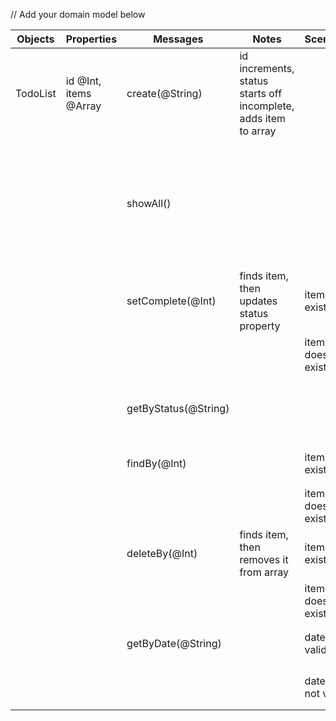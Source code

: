 // Add your domain model below

Objects | Properties | Messages | Notes | Scenario | Output | Example
------- | ---------- | -------- | ----- | -------- | ------ | -------
TodoList | id @Int, items @Array | create(@String) | id increments, status starts off incomplete, adds item to array | | todo item | `create('hello') => {id: 1, text: "hello", status: "incomplete", date: "15/12/2023"}`
| | | showAll() | | | all items, only show the first 20 chars of item text followed by '...' | `showAll() => [{id: 1, text: "hello. this is a new...", status: "incomplete", date: "15/12/2023"}]`
| | | setComplete(@Int) | finds item, then updates status property | item exists | updated todo item | `setComplete(1) => {id: 1, text: "hello", status: "complete", date: "15/12/2023"}`
| | | | | item does not exist | thrown error | `setComplete(1) => thrown error "Item not Found"`
| | | getByStatus(@String) | | | array, filtered by property status | `getByStatus("incomplete") => [{id: 1, text: "hello", status: "incomplete", date: "15/12/2023"}]`
| | | findBy(@Int) | | item exists |item | `findBy(1) => {id: 1, text: "hello", status: "incomplete", date: "15/12/2023"}`
| | | | | item does not exist | thrown error | `findBy(1) => thrown error "Item not Found"`
| | | deleteBy(@Int) | finds item, then removes it from array | item exists | item | `deleteBy(@Int) => {id: 1, text: "hello", status: "incomplete", date: "15/12/2023"}`
| | | | | item does not exist | thrown error | `deleteBy(@Int) => thrown error "Item not Found"`
| | | getByDate(@String) | | date is valid | array, filtered by date| `getByDate('15/12/2023) => {id: 1, text: "hello", status: "incomplete, date: "15/12/2023"}`
| | | | | date is not valid | thrown error | `getByDate('15/12/2023) => "Item not found, search by date format DD/MM/YYYY"`
